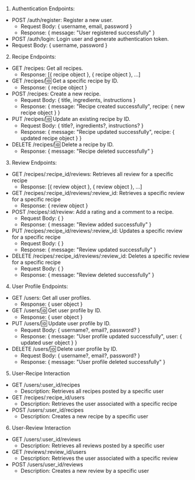1. Authentication Endpoints:
- POST /auth/register: Register a new user.
    - Request Body: { username, email, password }
    - Response: { message: "User registered successfully" }
- POST /auth/login: Login user and generate authentication token.
- Request Body: { username, password }
2. Recipe Endpoints:
- GET /recipes: Get all recipes.
    - Response: [{ recipe object }, { recipe object }, ...]
- GET /recipes/:id: Get a specific recipe by ID.
    - Response: { recipe object }
- POST /recipes: Create a new recipe.
    - Request Body: { title, ingredients, instructions }
    - Response: { message: "Recipe created successfully", recipe: { new recipe object } }
- PUT /recipes/:id: Update an existing recipe by ID.
    - Request Body: { title?, ingredients?, instructions? }
    - Response: { message: "Recipe updated successfully", recipe: { updated recipe object } }
- DELETE /recipes/:id: Delete a recipe by ID.
    - Response: { message: "Recipe deleted successfully" }
3. Review Endpoints:
- GET /recipes/:recipe_id/reviews: Retrieves all review for a specific recipe
    - Response: [{ review object }, { review object }, ...]
- GET /recipes/:recipe_id/reviews/:review_id: Retrieves a specific review for a specific recipe
    - Response: { review object }
- POST /recipes/:id/review: Add a rating and a comment to a recipe.
    - Request Body: {  }
    - Response: { message: "Review added successfully" }
- PUT /recipes/:recipe_id/reviews/:review_id: Updates a specific review for a specific recipe
    - Request Body: {  }
    - Response: { message: "Review updated successfully" }
- DELETE /recipes/:recipe_id/reviews/:review_id: Deletes a specific review for a specific recipe
    - Request Body: {  }
    - Response: { message: "Review deleted successfully" }
4. User Profile Endpoints:
- GET /users: Get all user profiles.
    - Response: { user object }
- GET /users/:id: Get user profile by ID.
    - Response: { user object }
- PUT /users/:id: Update user profile by ID.
    - Request Body: { username?, email?, password? }
    - Response: { message: "User profile updated successfully", user: { updated user object } }
- DELETE /users/:id: Delete user profile by ID.
    - Request Body: { username?, email?, password? }
    - Response: { message: "User profile deleted successfully" }
5. User-Recipe Interaction
- GET /users/:user_id/recipes
    - Description: Retrieves all recipes posted by a specific user
- GET /recipes/:recipe_id/users
    - Description: Retrieves the user associated with a specific recipe
- POST /users/:user_id/recipes
    - Description: Creates a new recipe by a specific user
6. User-Review Interaction
- GET /users/:user_id/reviews
    - Description: Retrieves all reviews posted by a specific user
- GET /reviews/:review_id/users
    - Description: Retrieves the user associated with a specific review
- POST /users/user_id/reviews
    - Description: Creates a new review by a specific user
